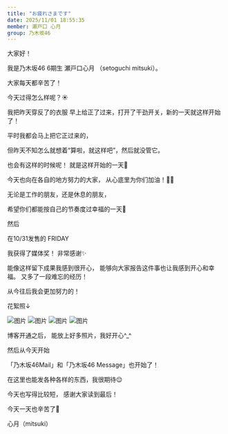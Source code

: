 ```yaml
---
title: "お疲れさまです"
date: 2025/11/01 18:55:35
member: 瀬戸口 心月
group: 乃木坂46
---
```


大家好！


我是乃木坂46 6期生
瀬戸口心月
（setoguchi mitsuki）。






大家每天都辛苦了！


今天过得怎么样呢？☀️







我把昨天穿反了的衣服
早上给正了过来，打开了干劲开关，新的一天就这样开始了！





平时我都会马上把它正过来的，

但昨天不知怎么就想着“算啦，就这样吧”，然后就没管它。



也会有这样的时候呢！
就是这样开始的一天👀












今天也向在各自的地方努力的大家，
从心底里为你们加油！💪🏻





无论是工作的朋友，还是休息的朋友，

希望你们都能按自己的节奏度过幸福的一天🌱






















然后





在10/31发售的
FRIDAY


我获得了媒体奖！
非常感谢✨



能像这样留下成果我感到很开心，
能够向大家报告这件事也让我感到开心和幸福。
又多了一段难忘的经历！

从今往后我会更加努力的！




花絮照↓

![图片](https://www.nogizaka46.com/files/46/diary/n46/MEMBER/moblog/202511/mob28v3u2.jpg)
![图片](https://www.nogizaka46.com/files/46/diary/n46/MEMBER/moblog/202511/mobncEUQO.jpg)
![图片](https://www.nogizaka46.com/files/46/diary/n46/MEMBER/moblog/202511/mobzrpeuK.jpg)
![图片](https://www.nogizaka46.com/files/46/diary/n46/MEMBER/moblog/202511/mobdZBnJf.jpg)




博客开通之后，
能放上好多照片，我好开心^_^














然后从今天开始

「乃木坂46Mail」和「乃木坂46 Message」也开始了！



在这里也能发各种各样的东西，我很期待😌



















今天也写得比较短，
感谢大家读到最后！















今天一天也辛苦了🌙







心月（mitsuki）